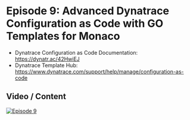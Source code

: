# Episode 9: Advanced Dynatrace Configuration as Code with GO Templates for Monaco

- Dynatrace Configuration as Code Documentation: https://dynatr.ac/42HwiEJ
- Dynatrace Template Hub: https://www.dynatrace.com/support/help/manage/configuration-as-code

## Video / Content

[![Episode 9](https://img.youtube.com/vi/aFkJ-IHAwBQ/0.jpg)](https://www.youtube.com/watch?v=aFkJ-IHAwBQ)
